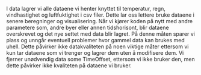 I data lagrer vi alle dataene vi henter knyttet til temperatur, regn, vindhastighet og luftfuktighet i csv filer.
Dette lar oss lettere bruke dataene i senere beregninger og visualisering.
Når vi kjører koden på nytt med andre parametere som, andre byer eller annen tidshorisont, blir dataene overskrevet og det nye settet med data blir lagret.
På denne måten sparer vi plass og unngår eventuell problemer hvor gammel data kan brukes med uhell.
Dette påvirker ikke datakvaliteten på noen viktige måter ettersom vi kun tar dataene som vi trenger og lagrer dem uten å modifisere dem. 
Vi fjerner unødvendig data some TimeOffset, ettersom vi ikke bruker den, men dette påvirker ikke kvaliteten på dataene vi bruker.